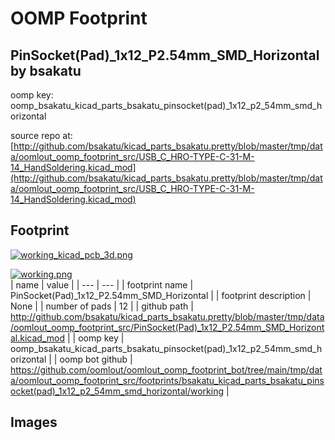 # OOMP Footprint  
## PinSocket(Pad)_1x12_P2.54mm_SMD_Horizontal  by bsakatu  
  
oomp key: oomp_bsakatu_kicad_parts_bsakatu_pinsocket(pad)_1x12_p2_54mm_smd_horizontal  
  
source repo at: [http://github.com/bsakatu/kicad_parts_bsakatu.pretty/blob/master/tmp/data/oomlout_oomp_footprint_src/USB_C_HRO-TYPE-C-31-M-14_HandSoldering.kicad_mod](http://github.com/bsakatu/kicad_parts_bsakatu.pretty/blob/master/tmp/data/oomlout_oomp_footprint_src/USB_C_HRO-TYPE-C-31-M-14_HandSoldering.kicad_mod)  
## Footprint  
  
[![working_kicad_pcb_3d.png](working_kicad_pcb_3d_600.png)](working_kicad_pcb_3d.png)  
  
[![working.png](working_600.png)](working.png)  
| name | value | 
| --- | --- | 
| footprint name | PinSocket(Pad)_1x12_P2.54mm_SMD_Horizontal | 
| footprint description | None | 
| number of pads | 12 | 
| github path | http://github.com/bsakatu/kicad_parts_bsakatu.pretty/blob/master/tmp/data/oomlout_oomp_footprint_src/PinSocket(Pad)_1x12_P2.54mm_SMD_Horizontal.kicad_mod | 
| oomp key | oomp_bsakatu_kicad_parts_bsakatu_pinsocket(pad)_1x12_p2_54mm_smd_horizontal | 
| oomp bot github | https://github.com/oomlout/oomlout_oomp_footprint_bot/tree/main/tmp/data/oomlout_oomp_footprint_src/footprints/bsakatu_kicad_parts_bsakatu_pinsocket(pad)_1x12_p2_54mm_smd_horizontal/working | 
## Images  
